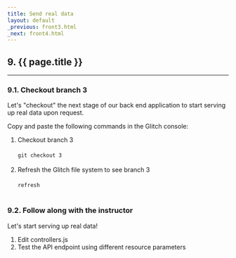 ```yaml
---
title: Send real data
layout: default
_previous: front3.html
_next: front4.html
---
```


## 9. {{ page.title }}

---

### 9.1. Checkout branch 3

Let's "checkout" the next stage of our back end application to start serving up real data upon request.

Copy and paste the following commands in the Glitch console:

1. Checkout branch 3<br><br><code>git checkout 3</code><br><br>
2. Refresh the Glitch file system to see branch 3<br><br><code>refresh</code><br><br>

### 9.2. Follow along with the instructor

Let's start serving up real data!

1. Edit controllers.js
2. Test the API endpoint using different resource parameters
